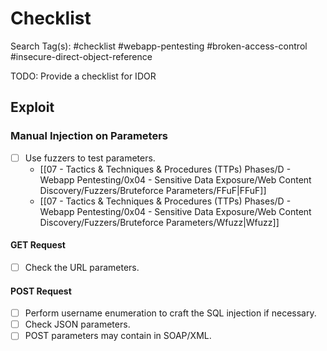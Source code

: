 # Checklist

Search Tag(s): #checklist #webapp-pentesting #broken-access-control #insecure-direct-object-reference

TODO: Provide a checklist for IDOR

## Exploit

### Manual Injection on Parameters

- [ ] Use fuzzers to test parameters.
	- [[07 - Tactics & Techniques & Procedures (TTPs) Phases/D - Webapp Pentesting/0x04 - Sensitive Data Exposure/Web Content Discovery/Fuzzers/Bruteforce Parameters/FFuF|FFuF]]
	- [[07 - Tactics & Techniques & Procedures (TTPs) Phases/D - Webapp Pentesting/0x04 - Sensitive Data Exposure/Web Content Discovery/Fuzzers/Bruteforce Parameters/Wfuzz|Wfuzz]]

#### GET Request

- [ ] Check the URL parameters.

#### POST Request

- [ ] Perform username enumeration to craft the SQL injection if necessary.
- [ ] Check JSON parameters.
- [ ] POST parameters may contain in SOAP/XML.
